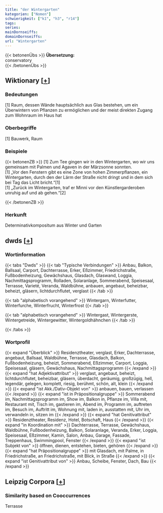 ```yaml
---
title: "der Wintergarten"
kategorien: ["Nomen"]
schwierigkeit: ["k1", "h3", "r14"]
tags:
series:
mainDornseiffs:
domainDornseiffs:
url: "Wintergarten"
---
```


{{< betonenÜbs >}}
**Übersetzung:**  
conservatory  
{{< /betonenÜbs >}}

## Wiktionary [[+](https://de.wiktionary.org/wiki/Wintergarten)]

### Bedeutungen
[1] Raum, dessen Wände hauptsächlich aus Glas bestehen, um ein Überwintern von Pflanzen zu ermöglichen und der meist direkten Zugang zum Wohnraum im Haus hat  

### Oberbegriffe
[1] Bauwerk, Raum  

### Beispiele
{{< betonenZB >}}
[1] Zum Tee gingen wir in den Wintergarten, wo wir uns gemeinsam mit Palmen und Agaven in der Märzsonne sonnten.  
[1] „Vor den Fenstern gibt es eine Zone von hohen Zimmerpflanzen, ein Wintergarten, durch den der Lärm der Straße nicht dringt und in dem sich bei Tag das Licht bricht.“[1]  
[1] „Zurück im Wintergarten, traf er Minni vor den Künstlergarderoben unruhig auf und ab gehen.“[2]  

{{< /betonenZB >}}
### Herkunft
Determinativkompositum aus Winter und Garten  



## dwds [[+](https://www.dwds.de/wb/Wintergarten)]

### Wortinformation
{{< tabs "Dwds" >}}
{{< tab "Typische Verbindungen" >}}
Anbau, Balkon, Ballsaal, Carport, Dachterrasse, Erker, Eßzimmer, Friedrichstraße, Fußbodenheizung, Gewächshaus, Glasdach, Glaswand, Loggia, Nachmittagsprogramm, Rolladen, Solaranlage, Sommerabend, Speisesaal, Terrasse, Varieté, Veranda, Waldbühne, anbauen, angebaut, beheizbar, beheizt, gläsern, lichtdurchflutet, verglast
{{< /tab >}}

{{< tab "alphabetisch vorangehend" >}}
Wintergarn, Winterfutter, Winterfurche, Winterfrucht, Winterfrost
{{< /tab >}}

{{< tab "alphabetisch vorangehend" >}}
Wintergast, Wintergerste, Wintergetreide, Wintergewitter, Wintergoldhähnchen
{{< /tab >}}

{{< /tabs >}}

### Wortprofil
{{< expand "Überblick" >}} Residenztheater, verglast, Erker, Dachterrasse, angebaut, Ballsaal, Waldbühne, Terrasse, Glasdach, Balkon, Fußbodenheizung, beheizt, Sommerabend, Eßzimmer, Carport, Loggia, Speisesaal, gläsern, Gewächshaus, Nachmittagsprogramm {{< /expand >}}
{{< expand "hat Adjektivattribut" >}} verglast, angebaut, beheizt, lichtdurchflutet, beheizbar, gläsern, überdacht, geräumig, großzügig, hell, legendär, gelegen, komplett, riesig, berühmt, schön, alt, klein {{< /expand >}}
{{< expand "ist Akk./Dativ-Objekt von" >}} anbauen, bauen, verlassen {{< /expand >}}
{{< expand "ist in Präpositionalgruppe" >}} Sommerabend im, Nachmittagsprogramm im, Show im, Balkon in, Pflanze im, Villa mit, Restaurant mit, Tisch im, gastieren im, Abend im, Programm im, auftreten im, Besuch im, Auftritt im, Wohnung mit, laden in, ausstatten mit, Uhr im, verwandeln in, sitzen im {{< /expand >}}
{{< expand "hat Genitivattribut" >}} Residenztheater, Residenz, Hotel, Botschaft, Haus {{< /expand >}}
{{< expand "in Koordination mit" >}} Dachterrasse, Terrasse, Gewächshaus, Waldbühne, Fußbodenheizung, Balkon, Solaranlage, Veranda, Erker, Loggia, Speisesaal, Eßzimmer, Kamin, Salon, Anbau, Garage, Fassade, Treppenhaus, Swimmingpool, Fenster {{< /expand >}}
{{< expand "ist Subjekt von" >}} öffnen, dienen, entstehen, bieten, gehören {{< /expand >}}
{{< expand "hat Präpositionalgruppe" >}} mit Glasdach, mit Palme, in Friedrichstraße, an Friedrichstraße, mit Blick, in Straße {{< /expand >}}
{{< expand "ist Genitivattribut von" >}} Anbau, Scheibe, Fenster, Dach, Bau {{< /expand >}}

## Leipzig Corpora [[+](https://corpora.uni-leipzig.de/en/res?word=Wintergarten&corpusId=deu_newscrawl-public_2018)]


### Similarity based on Cooccurrences
Terrasse

